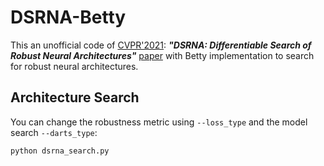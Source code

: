 # DSRNA-Betty
This an unofficial code of [CVPR'2021](https://openaccess.thecvf.com/CVPR2021): ***"DSRNA: Differentiable Search of Robust Neural Architectures"*** [paper](https://openaccess.thecvf.com/content/CVPR2021/papers/Hosseini_DSRNA_Differentiable_Search_of_Robust_Neural_Architectures_CVPR_2021_paper.pdf)   with Betty implementation to search for robust neural architectures.

## Architecture Search
You can change the robustness metric using ```--loss_type``` and the model search ```--darts_type```:

```python dsrna_search.py```

